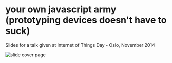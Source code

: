 # your own javascript army (prototyping devices doesn't have to suck)

Slides for a talk given at Internet of Things Day - Oslo, November 2014

![slide cover page](http://f.cl.ly/items/281b0l392K250z1y1Z42/Screen%20Shot%202014-11-06%20at%2011.50.54%20.png)
